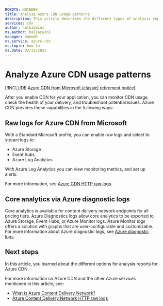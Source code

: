 ```yaml
---
ROBOTS: NOINDEX
title: Analyze Azure CDN usage patterns
description: This article describes the different types of analysis reports available for Azure CDN products.
services: cdn
author: halkazwini
ms.author: halkazwini
manager: KumudD
ms.service: azure-cdn
ms.topic: how-to
ms.date: 03/31/2025
---
```


# Analyze Azure CDN usage patterns

[!INCLUDE [Azure CDN from Microsoft (classic) retirement notice](../../includes/cdn-classic-retirement.md)]

After you enable CDN for your application, you can monitor CDN usage, check the health of your delivery, and troubleshoot potential issues. Azure CDN provides these capabilities in the following ways:

## Raw logs for Azure CDN from Microsoft

With a Standard Microsoft profile, you can enable raw logs and select to stream logs to:

- Azure Storage
- Event hubs
- Azure Log Analytics

With Azure Log Analytics you can view monitoring metrics, and set up alerts.

For more information, see [Azure CDN HTTP raw logs](monitoring-and-access-log.md).

## Core analytics via Azure diagnostic logs

Core analytics is available for content delivery network endpoints for all pricing tiers. Azure Diagnostics logs allow core analytics to be exported to Azure Storage, Event Hubs, or Azure Monitor logs. Azure Monitor logs offers a solution with graphs that are user-configurable and customizable. For more information about Azure diagnostic logs, see [Azure diagnostic logs](cdn-azure-diagnostic-logs.md).

## Next steps

In this article, you learned about the different options for analysis reports for Azure CDN.

For more information on Azure CDN and the other Azure services mentioned in this article, see:

- [What is Azure Content Delivery Network?](cdn-overview.md)
- [Azure Content Delivery Network HTTP raw logs](monitoring-and-access-log.md)
